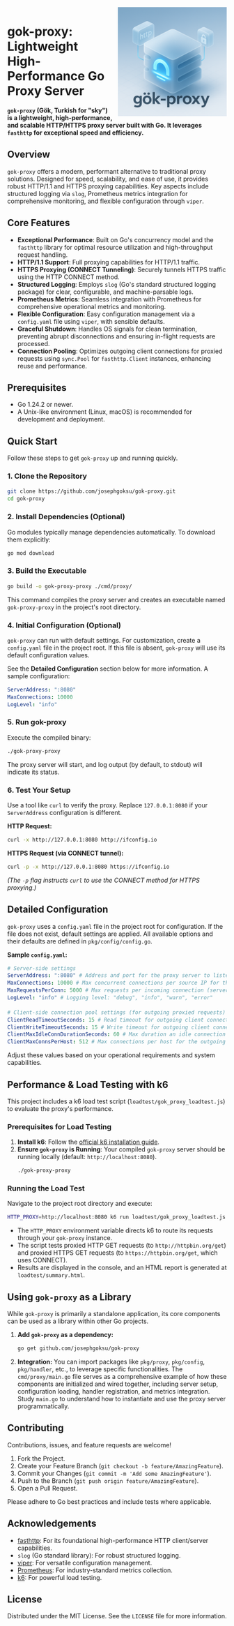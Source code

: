 <img src="./assets/logo-text.png" alt="gok-proxy" height="250" width="250" align="right" style="margin-left: 10px;" />

# gok-proxy: Lightweight High-Performance Go Proxy Server

**`gok-proxy` (Gök, Turkish for "sky") is a lightweight, high-performance, and scalable HTTP/HTTPS proxy server built with Go. It leverages `fasthttp` for exceptional speed and efficiency.**

## Overview

`gok-proxy` offers a modern, performant alternative to traditional proxy solutions. Designed for speed, scalability, and ease of use, it provides robust HTTP/1.1 and HTTPS proxying capabilities. Key aspects include structured logging via `slog`, Prometheus metrics integration for comprehensive monitoring, and flexible configuration through `viper`.

## Core Features

- **Exceptional Performance**: Built on Go's concurrency model and the `fasthttp` library for optimal resource utilization and high-throughput request handling.
- **HTTP/1.1 Support**: Full proxying capabilities for HTTP/1.1 traffic.
- **HTTPS Proxying (CONNECT Tunneling)**: Securely tunnels HTTPS traffic using the HTTP CONNECT method.
- **Structured Logging**: Employs `slog` (Go's standard structured logging package) for clear, configurable, and machine-parsable logs.
- **Prometheus Metrics**: Seamless integration with Prometheus for comprehensive operational metrics and monitoring.
- **Flexible Configuration**: Easy configuration management via a `config.yaml` file using `viper`, with sensible defaults.
- **Graceful Shutdown**: Handles OS signals for clean termination, preventing abrupt disconnections and ensuring in-flight requests are processed.
- **Connection Pooling**: Optimizes outgoing client connections for proxied requests using `sync.Pool` for `fasthttp.Client` instances, enhancing reuse and performance.

## Prerequisites

- Go 1.24.2 or newer.
- A Unix-like environment (Linux, macOS) is recommended for development and deployment.

## Quick Start

Follow these steps to get `gok-proxy` up and running quickly.

### 1. Clone the Repository

```bash
git clone https://github.com/josephgoksu/gok-proxy.git
cd gok-proxy
```

### 2. Install Dependencies (Optional)

Go modules typically manage dependencies automatically. To download them explicitly:

```bash
go mod download
```

### 3. Build the Executable

```bash
go build -o gok-proxy-proxy ./cmd/proxy/
```

This command compiles the proxy server and creates an executable named `gok-proxy-proxy` in the project's root directory.

### 4. Initial Configuration (Optional)

`gok-proxy` can run with default settings. For customization, create a `config.yaml` file in the project root. If this file is absent, `gok-proxy` will use its default configuration values.

See the **Detailed Configuration** section below for more information. A sample configuration:

```yaml
ServerAddress: ":8080"
MaxConnections: 10000
LogLevel: "info"
```

### 5. Run gok-proxy

Execute the compiled binary:

```bash
./gok-proxy-proxy
```

The proxy server will start, and log output (by default, to stdout) will indicate its status.

### 6. Test Your Setup

Use a tool like `curl` to verify the proxy. Replace `127.0.0.1:8080` if your `ServerAddress` configuration is different.

**HTTP Request:**

```bash
curl -x http://127.0.0.1:8080 http://ifconfig.io
```

**HTTPS Request (via CONNECT tunnel):**

```bash
curl -p -x http://127.0.0.1:8080 https://ifconfig.io
```

_(The `-p` flag instructs `curl` to use the CONNECT method for HTTPS proxying.)_

## Detailed Configuration

`gok-proxy` uses a `config.yaml` file in the project root for configuration. If the file does not exist, default settings are applied. All available options and their defaults are defined in `pkg/config/config.go`.

**Sample `config.yaml`:**

```yaml
# Server-side settings
ServerAddress: ":8080" # Address and port for the proxy server to listen on
MaxConnections: 10000 # Max concurrent connections per source IP for the fasthttp server
MaxRequestsPerConn: 5000 # Max requests per incoming connection (server-side)
LogLevel: "info" # Logging level: "debug", "info", "warn", "error"

# Client-side connection pool settings (for outgoing proxied requests)
ClientReadTimeoutSeconds: 15 # Read timeout for outgoing client connections
ClientWriteTimeoutSeconds: 15 # Write timeout for outgoing client connections
ClientMaxIdleConnDurationSeconds: 60 # Max duration an idle connection is kept in the pool
ClientMaxConnsPerHost: 512 # Max connections per host for the outgoing client
```

Adjust these values based on your operational requirements and system capabilities.

## Performance & Load Testing with k6

This project includes a k6 load test script (`loadtest/gok_proxy_loadtest.js`) to evaluate the proxy's performance.

### Prerequisites for Load Testing

1.  **Install k6**: Follow the [official k6 installation guide](https://k6.io/docs/getting-started/installation/).
2.  **Ensure `gok-proxy` is Running**: Your compiled `gok-proxy` server should be running locally (default: `http://localhost:8080`).
    ```bash
    ./gok-proxy-proxy
    ```

### Running the Load Test

Navigate to the project root directory and execute:

```bash
HTTP_PROXY=http://localhost:8080 k6 run loadtest/gok_proxy_loadtest.js
```

- The `HTTP_PROXY` environment variable directs k6 to route its requests through your `gok-proxy` instance.
- The script tests proxied HTTP GET requests (to `http://httpbin.org/get`) and proxied HTTPS GET requests (to `https://httpbin.org/get`, which uses CONNECT).
- Results are displayed in the console, and an HTML report is generated at `loadtest/summary.html`.

## Using `gok-proxy` as a Library

While `gok-proxy` is primarily a standalone application, its core components can be used as a library within other Go projects.

1.  **Add `gok-proxy` as a dependency:**
    ```bash
    go get github.com/josephgoksu/gok-proxy
    ```
2.  **Integration:**
    You can import packages like `pkg/proxy`, `pkg/config`, `pkg/handler`, etc., to leverage specific functionalities. The `cmd/proxy/main.go` file serves as a comprehensive example of how these components are initialized and wired together, including server setup, configuration loading, handler registration, and metrics integration. Study `main.go` to understand how to instantiate and use the proxy server programmatically.

## Contributing

Contributions, issues, and feature requests are welcome!

1.  Fork the Project.
2.  Create your Feature Branch (`git checkout -b feature/AmazingFeature`).
3.  Commit your Changes (`git commit -m 'Add some AmazingFeature'`).
4.  Push to the Branch (`git push origin feature/AmazingFeature`).
5.  Open a Pull Request.

Please adhere to Go best practices and include tests where applicable.

## Acknowledgements

- [fasthttp](https://github.com/valyala/fasthttp): For its foundational high-performance HTTP client/server capabilities.
- `slog` (Go standard library): For robust structured logging.
- [viper](https://github.com/spf13/viper): For versatile configuration management.
- [Prometheus](https://prometheus.io/): For industry-standard metrics collection.
- [k6](https://k6.io/): For powerful load testing.

## License

Distributed under the MIT License. See the `LICENSE` file for more information.
